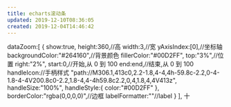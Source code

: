 ```yaml
---
title: echarts滚动条
updated: 2019-12-10T08:36:05
created: 2019-12-04T14:46:42
---
```


dataZoom:\[
{
show:true,
height:360,//高
width:3,//宽
yAxisIndex:\[0\],//坐标轴
backgroundColor:"#264160",//背景颜色
fillerColor:"#00D2FF",
top:"3%",//位置
right:"2%",
start:0,//开始,从 0 到 100
end:end,//结束,从 0 到 100
handleIcon://手柄样式
"path://M306.1,413c0,2.2-1.8,4-4,4h-59.8c-2.2,0-4-1.8-4-4V200.8c0-2.2,1.8-4,4-4h59.8c2.2,0,4,1.8,4,4V413z",
handleSize:"100%",
handleStyle:{
color:"#00D2FF"
},
borderColor:"rgba(0,0,0,0)",//边框
labelFormatter:""//label
}
\],
十
